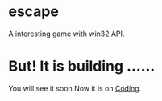 # escape
A interesting game with win32 API.
# But! It is building ......
You will see it soon.Now it is on [Coding](https://oi-team.coding.net/p/escape).
